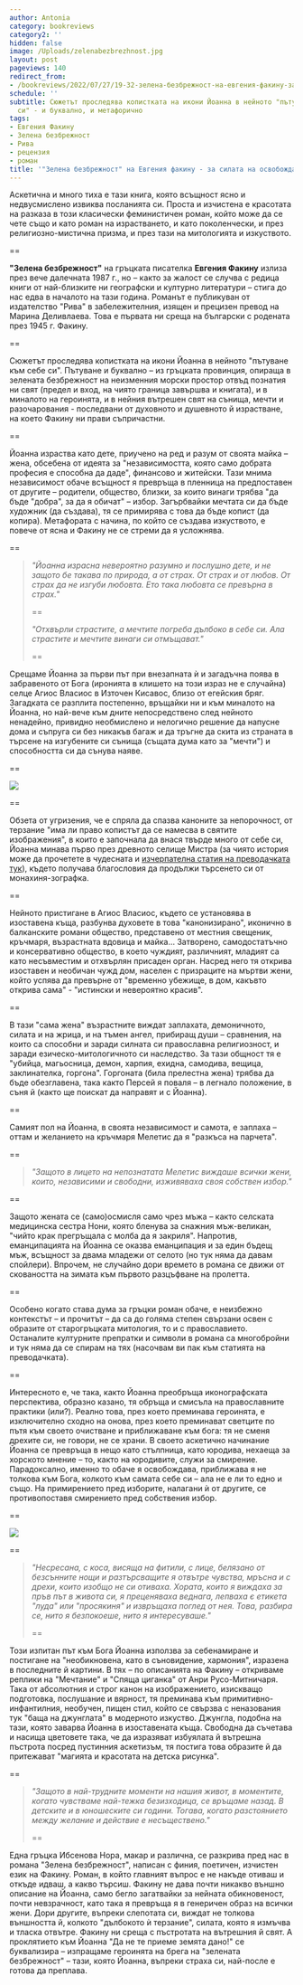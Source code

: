 ```yaml
---
author: Antonia
category: bookreviews
category2: ''
hidden: false
image: /Uploads/zelenabezbrezhnost.jpg
layout: post
pageviews: 140
redirect_from:
- /bookreviews/2022/07/27/19-32-зелена-безбрежност-на-евгения-факину-за-силата-на-освобождаващата-се-жена
schedule: ''
subtitle: Сюжетът проследява копистката на икони Йоанна в нейното "пътуване към себе
  си" - и буквално, и метафорично
tags:
- Евгения Факину
- Зелена безбрежност
- Рива
- рецензия
- роман
title: '"Зелена безбрежност" на Евгения факину - за силата на освобождаващата се жена'
---
```


Аскетична и много тиха е тази книга, която всъщност ясно и недвусмислено извиква посланията си. Проста и изчистена е красотата на разказа в този класически феминистичен роман, който може да се чете също и като роман на израстването, и като поколенчески, и през религиозно-мистична призма, и през тази на митологията и изкуството. 

\==

**"Зелена безбрежност"** на гръцката писателка **Евгения Факину** излиза през вече далечната 1987 г., но – както за жалост се случва с редица книги от най-близките ни географски и културно литератури – стига до нас едва в началото на тази година. Романът е публикуван от издателство "Рива" в забележителния, изящен и прецизен превод на Марина Деливлаева. Това е първата ни среща на български с родената през 1945 г. Факину. 

\==

Сюжетът проследява копистката на икони Йоанна в нейното "пътуване към себе си". Пътуване и буквално – из гръцката провинция, опираща в зелената безбрежност на неизменния морски простор отвъд познатия ни свят (предел и вход, на чиято граница завършва и книгата), и в миналото на героинята, и в нейния вътрешен свят на сънища, мечти и разочарования - последвани от духовното и душевното й израстване, на което Факину ни прави съпричастни. 

\==

Йоанна израства като дете, приучено на ред и разум от своята майка – жена, обсебена от идеята за "независимостта, която само добрата професия е способна да даде", финансово и житейски. Тази мнима независимост обаче всъщност я превръща в пленница на предпоставен от другите – родители, общество, близки, за които винаги трябва "да бъде "добра", за да я обичат" – избор. Загърбвайки мечтата си да бъде художник (да създава), тя се примирява с това да бъде копист (да копира). Метафората с начина, по който се създава изкуството, е повече от ясна и Факину не се стреми да я усложнява.

\==

> *"Йоанна израсна невероятно разумно и послушно дете, и не защото бе такава по природа, а от страх. От страх и от любов. От страх да не изгуби любовта. Ето така любовта се превърна в страх."*
>
> \==
>
> *"Отхвърли страстите, а мечтите погреба дълбоко в себе си. Ала страстите и мечтите винаги си отмъщават."*
>
> \==

Срещаме Йоанна за първи път при внезапната ѝ и загадъчна поява в забравеното от Бога (иронията в клишето на този израз не е случайна) селце Агиос Власиос в Източен Кисавос, близо от егейския бряг. Загадката се разплита постепенно, връщайки ни и към миналото на Йоанна, но най-вече към дните непосредствено след нейното ненадейно, привидно необмислено и нелогично решение да напусне дома и съпруга си без никакъв багаж и да тръгне да скита из страната в търсене на изгубените си сънища (същата дума като за "мечти") и способността си да сънува наяве. 

\==

![](/Uploads/zelena_bezbrejnost-new-raztvor.jpg)

\==

Обзета от угризения, че е спряла да спазва каноните за непорочност, от терзание "има ли право копистът да се намесва в святите изображения", в които е започнала да внася твърде много от себе си, Йоанна минава първо през древното селище Мистра (за чиято история може да прочетете в чудесната и [изчерпателна статия на преводачката тук](https://jasmin.bg/zelena-bezbrezhnost/)), където получава благословия да продължи търсенето си от монахиня-зографка.

\==

Нейното пристигане в Агиос Власиос, където се установява в изоставена къща, разбунва духовете в това "канонизирано", иконично в балканските романи общество, представено от местния свещеник, кръчмаря, възрастната вдовица и майка… Затворено, самодостатъчно и консервативно общество, в което чуждият, различният, младият са като несъвместим и отхвърлян присаден орган. Насред него тя открива изоставен и необичан чужд дом, населен с призраците на мъртви жени, който успява да превърне от "временно убежище, в дом, какъвто открива сама" - "истински и невероятно красив".

\==

В тази "сама жена" възрастните виждат заплахата, демоничното, силата и на жрица, и на тъмен ангел, прибиращ души – сравнения, на които са способни и заради силната си православна религиозност, и заради езическо-митологичното си наследство. За тази общност тя е "убийца, магьосница, демон, харпия, ехидна, самодива, вещица, заклинателка, горгона". Горгоната (била прелестна жена) трябва да бъде обезглавена, така както Персей я поваля – в легнало положение, в съня й (както ще поискат да направят и с Йоанна).

\==

Самият пол на Йоанна, в своята независимост и самота, е заплаха – оттам и желанието на кръчмаря Мелетис да я "разкъса на парчета". 

\==

> *"Защото в лицето на непознатата Мелетис виждаше всички жени, които, независими и свободни, изживяваха своя собствен избор."*

\==

Защото жената се (само)осмисля само чрез мъжа – както селската медицинска сестра Нони, която бленува за снажния мъж-великан, "чийто крак прегръщала с молба да я закриля". Напротив, еманципацията на Йоанна се оказва еманципация и за един бъдещ мъж, всъщност за двама младежи от селото (но тук няма да давам спойлери). Впрочем, не случайно дори времето в романа се движи от сковаността на зимата към първото разцъфване на пролетта. 

\==

Особено когато става дума за гръцки роман обаче, е неизбежно контекстът – и прочитът – да са до голяма степен свързани освен с образите от старогръцката митология, то и с православието. Останалите културните препратки и символи в романа са многобройни и тук няма да се спирам на тях (насочвам ви пак към статията на преводачката).

\==

Интересното е, че така, както Йоанна преобръща иконографската перспектива, образно казано, тя обръща и смисъла на православните практики (или?). Реално това, през което преминава героинята, е изключително сходно на онова, през което преминават светците по пътя към своето очистване и приближаване към бога: тя не сменя дрехите си, не говори, не се храни. В своето аскетично начинание Йоанна се превръща в нещо като стълпница, като юродива, нехаеща за хорското мнение – то, както на юродивите, служи за смирение. Парадоксално, именно то обаче я освобождава, приближава я не толкова към Бога, колкото към самата себе си – ала не е ли то едно и също. На примирението пред изборите, налагани ѝ от другите, се противопоставя смирението пред собствения избор.

\==

![](/Uploads/henri-rousseau-the-dream-le-reve.jpg)

\==

> *"Несресана, с коса, висяща на фитили, с лице, белязано от безсънните нощи и разтърсващите я отвътре чувства, мръсна и с дрехи, които изобщо не си отиваха. Хората, които я виждаха за пръв път в живота си, я преценяваха веднага, лепваха є етикета "луда" или "просякиня" и извръщаха поглед от нея. Това, разбира се, нито я безпокоеше, нито я интересуваше."*
>
> \==

Този изпитан път към Бога Йоанна използва за себенамиране и постигане на "необикновена, като в съновидение, хармония", изразена в последните й картини. В тях – по описанията на Факину – откриваме реплики на "Мечтание" и "Спяща циганка" от Анри Русо-Митничаря. Така от абсолютния и строг канон на изображението, изискващо подготовка, послушание и вярност, тя преминава към примитивно-инфантилния, необучен, пищен стил, който се свързва с неназования тук "баща на джунглата" в модерното изкуство. Джунгла, подобна на тази, която заварва Йоанна в изоставената къща. Свободна да съчетава и насища цветовете така, че да изразяват избуялата й вътрешна пъстрота посред пустинния аскетизъм, тя постига това образите й да притежават "магията и красотата на детска рисунка". 

\==

> *"Защото в най-трудните моменти на нашия живот, в моментите, когато чувстваме най-тежка безизходица, се връщаме назад. В детските и в юношеските си години. Тогава, когато разстоянието между желание и действие е несъществено."*
>
> \==

Една гръцка Ибсенова Нора, макар и различна, се разкрива пред нас в романа "Зелена безбрежност", написан с финия, поетичен, изчистен език на Факину. Роман, в който главният въпрос е не накъде отиваш и откъде идваш, а какво търсиш. Факину не дава почти никакво външно описание на Йоанна, само бегло загатвайки за нейната обикновеност, почти невзрачност, като така я превръща я в генеричен образ на всички жени. Дори другите, въпреки слепотата си, виждат не толкова външността й, колкото "дълбокото ѝ терзание", силата, която я измъчва и тласка отвътре. Факину ни среща с пъстротата на вътрешния й свят. А проклятието към Йоанна "Да не те приеме земята дано!" се буквализира – изпращаме героинята на брега на "зелената безбрежност" – тази, която Йоанна, въпреки страха си, най-после е готова да преплава.